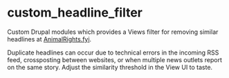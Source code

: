 # custom_headline_filter

Custom Drupal modules which provides a Views filter for removing similar headlines at [AnimalRights.fyi](https://animalrights.fyi).

Duplicate headlines can occur due to technical errors in the incoming RSS feed, crossposting between websites, or when multiple news outlets report on the same story. Adjust the similarity threshold in the View UI to taste.
